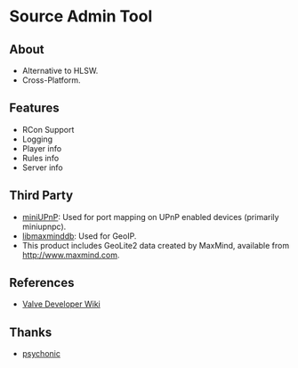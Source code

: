 Source Admin Tool
=================

About
-----
- Alternative to HLSW.
- Cross-Platform.

Features
--------
- RCon Support
- Logging
- Player info
- Rules info
- Server info

Third Party
-----------
- [miniUPnP](https://github.com/miniupnp/miniupnp): Used for port mapping on UPnP enabled devices (primarily miniupnpc).
- [libmaxminddb](https://github.com/maxmind/libmaxminddb): Used for GeoIP.
- This product includes GeoLite2 data created by MaxMind, available from http://www.maxmind.com.

References
---------
- [Valve Developer Wiki](https://developer.valvesoftware.com/wiki/Main_Page)

Thanks
-------
- [psychonic](https://github.com/psychonic)